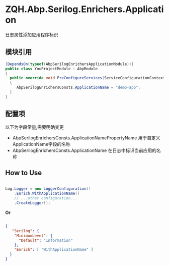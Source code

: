 # ZQH.Abp.Serilog.Enrichers.Application

日志属性添加应用程序标识  

## 模块引用

```csharp
[DependsOn(typeof(AbpSerilogEnrichersApplicationModule))]
public class YouProjectModule : AbpModule
{
  public override void PreConfigureServices(ServiceConfigurationContext context)
  {
	 AbpSerilogEnrichersConsts.ApplicationName = "demo-app";
  }
}
```

## 配置项

以下为字段常量,需要明确变更  

*  AbpSerilogEnrichersConsts.ApplicationNamePropertyName	用于自定义ApplicationName字段的名称  
*  AbpSerilogEnrichersConsts.ApplicationName				在日志中标识当前应用的名称  

## How to Use

```csharp

Log.Logger = new LoggerConfiguration()
    .Enrich.WithApplicationName()
    // ...other configuration...
    .CreateLogger();

```
**Or**

```json

{
   "Serilog": {
    "MinimumLevel": {
      "Default": "Information"
    },
    "Enrich": [ "WithApplicationName" ]
  }
}

```
